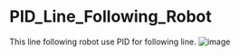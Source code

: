 # PID_Line_Following_Robot
This line following robot use PID for following line.
![image](https://user-images.githubusercontent.com/89349568/206868037-f1401652-7643-4a8c-acff-f4f0d1800d24.png)

